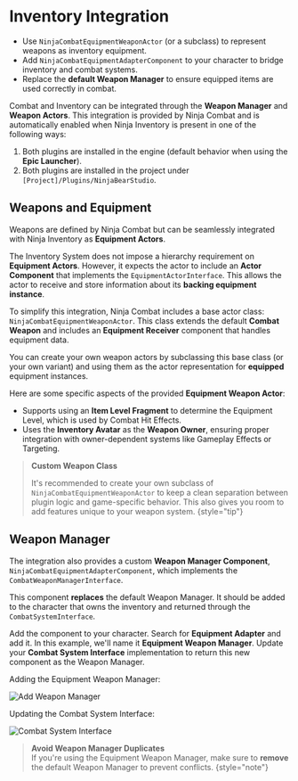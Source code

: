 # Inventory Integration
<primary-label ref="combat"/>

<tldr>
    <ul>
        <li>Use <code>NinjaCombatEquipmentWeaponActor</code> (or a subclass) to represent weapons as inventory equipment.</li>
        <li>Add <code>NinjaCombatEquipmentAdapterComponent</code> to your character to bridge inventory and combat systems.</li>
        <li>Replace the <b>default Weapon Manager</b> to ensure equipped items are used correctly in combat.</li>
    </ul>
</tldr>

Combat and Inventory can be integrated through the **Weapon Manager** and **Weapon Actors**. This integration is provided 
by Ninja Combat and is automatically enabled when Ninja Inventory is present in one of the following ways:

1. Both plugins are installed in the engine (default behavior when using the **Epic Launcher**).
2. Both plugins are installed in the project under `[Project]/Plugins/NinjaBearStudio`.

## Weapons and Equipment

Weapons are defined by Ninja Combat but can be seamlessly integrated with Ninja Inventory as **Equipment Actors**.

The Inventory System does not impose a hierarchy requirement on **Equipment Actors**. However, it expects the actor to 
include an **Actor Component** that implements the `EquipmentActorInterface`. This allows the actor to receive and store 
information about its **backing equipment instance**.

To simplify this integration, Ninja Combat includes a base actor class: `NinjaCombatEquipmentWeaponActor`. This class 
extends the default **Combat Weapon** and includes an **Equipment Receiver** component that handles equipment data.

You can create your own weapon actors by subclassing this base class (or your own variant) and using them as the actor 
representation for **equipped** equipment instances.

Here are some specific aspects of the provided **Equipment Weapon Actor**:

- Supports using an **Item Level Fragment** to determine the Equipment Level, which is used by Combat Hit Effects.
- Uses the **Inventory Avatar** as the **Weapon Owner**, ensuring proper integration with owner-dependent systems like Gameplay Effects or Targeting.

> **Custom Weapon Class**
>
> It's recommended to create your own subclass of `NinjaCombatEquipmentWeaponActor` to keep a clean separation between 
> plugin logic and game-specific behavior. This also gives you room to add features unique to your weapon system.
{style="tip"}

## Weapon Manager

The integration also provides a custom **Weapon Manager Component**, `NinjaCombatEquipmentAdapterComponent`, which 
implements the `CombatWeaponManagerInterface`.

This component **replaces** the default Weapon Manager. It should be added to the character that owns the inventory and 
returned through the `CombatSystemInterface`.

<procedure title="Using the Equipment Weapon Manager" collapsible="true">
    <step>Add the component to your character. Search for <b>Equipment Adapter</b> and add it. In this example, we'll name it <b>Equipment Weapon Manager</b>.</step>
    <step>Update your <b>Combat System Interface</b> implementation to return this new component as the Weapon Manager.</step>
    <tabs group="sample">
        <tab title="Blueprint" group-key="bp">
            <p>Adding the Equipment Weapon Manager:</p>
            <img src="cbt_integration_inventory_weapon_manager_add.png" alt="Add Weapon Manager" thumbnail="true"/>
            <p>Updating the Combat System Interface:</p>
            <img src="cbt_integration_inventory_weapon_manager_interface.png" alt="Combat System Interface" thumbnail="true"/>
        </tab>
        <tab title="C++" group-key="cpp">
            <code-block lang="c++" src="cbt_integration_inventory_weapon_manager.h"/>
            <br/>
            <code-block lang="c++" src="cbt_integration_inventory_weapon_manager.cpp"/>
        </tab>
    </tabs>
</procedure>

> **Avoid Weapon Manager Duplicates**  
> If you're using the Equipment Weapon Manager, make sure to **remove** the default Weapon Manager to prevent conflicts.
{style="note"}
